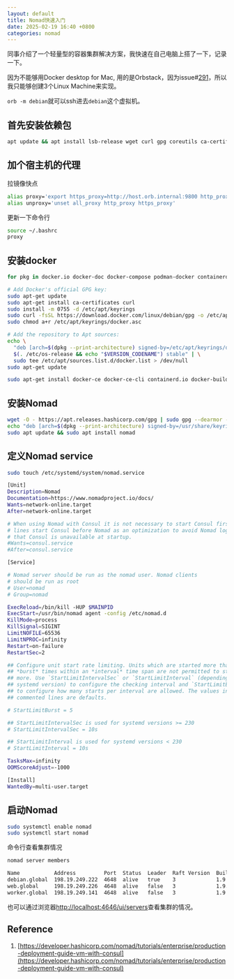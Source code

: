 ```yaml
---
layout: default
title: Nomad快速入门
date: 2025-02-19 16:40 +0800
categories: nomad
---
```


同事介绍了一个轻量型的容器集群解决方案，我快速在自己电脑上搭了一下，记录一下。

因为不能够用Docker desktop for Mac, 用的是Orbstack，因为issue#[291](https://github.com/orbstack/orbstack/issues/291)，所以我只能够创建3个Linux Machine来实现。

`orb -m debian`就可以ssh进去`debian`这个虚拟机。

## 首先安装依赖包

```bash
apt update && apt install lsb-release wget curl gpg coreutils ca-certificates
```

## 加个宿主机的代理

拉镜像快点

```bash
alias proxy='export https_proxy=http://host.orb.internal:9800 http_proxy=http://host.orb.internal:9800 all_proxy=socks5://host.orb.internal:9800'
alias unproxy='unset all_proxy http_proxy https_proxy'
```

更新一下命令行

```bash
source ~/.bashrc
proxy
```

## 安装docker

```bash
for pkg in docker.io docker-doc docker-compose podman-docker containerd runc; do sudo apt-get remove $pkg; done

# Add Docker's official GPG key:
sudo apt-get update
sudo apt-get install ca-certificates curl
sudo install -m 0755 -d /etc/apt/keyrings
sudo curl -fsSL https://download.docker.com/linux/debian/gpg -o /etc/apt/keyrings/docker.asc
sudo chmod a+r /etc/apt/keyrings/docker.asc

# Add the repository to Apt sources:
echo \
  "deb [arch=$(dpkg --print-architecture) signed-by=/etc/apt/keyrings/docker.asc] https://download.docker.com/linux/debian \
  $(. /etc/os-release && echo "$VERSION_CODENAME") stable" | \
  sudo tee /etc/apt/sources.list.d/docker.list > /dev/null
sudo apt-get update

sudo apt-get install docker-ce docker-ce-cli containerd.io docker-buildx-plugin docker-compose-plugin
```

## 安装Nomad

```bash
wget -O - https://apt.releases.hashicorp.com/gpg | sudo gpg --dearmor -o /usr/share/keyrings/hashicorp-archive-keyring.gpg
echo "deb [arch=$(dpkg --print-architecture) signed-by=/usr/share/keyrings/hashicorp-archive-keyring.gpg] https://apt.releases.hashicorp.com $(lsb_release -cs) main" | sudo tee /etc/apt/sources.list.d/hashicorp.list
sudo apt update && sudo apt install nomad
```

## 定义Nomad service

```bash
sudo touch /etc/systemd/system/nomad.service
```


```bash
[Unit]
Description=Nomad
Documentation=https://www.nomadproject.io/docs/
Wants=network-online.target
After=network-online.target

# When using Nomad with Consul it is not necessary to start Consul first. These
# lines start Consul before Nomad as an optimization to avoid Nomad logging
# that Consul is unavailable at startup.
#Wants=consul.service
#After=consul.service

[Service]

# Nomad server should be run as the nomad user. Nomad clients
# should be run as root
# User=nomad
# Group=nomad

ExecReload=/bin/kill -HUP $MAINPID
ExecStart=/usr/bin/nomad agent -config /etc/nomad.d
KillMode=process
KillSignal=SIGINT
LimitNOFILE=65536
LimitNPROC=infinity
Restart=on-failure
RestartSec=2

## Configure unit start rate limiting. Units which are started more than
## *burst* times within an *interval* time span are not permitted to start any
## more. Use `StartLimitIntervalSec` or `StartLimitInterval` (depending on
## systemd version) to configure the checking interval and `StartLimitBurst`
## to configure how many starts per interval are allowed. The values in the
## commented lines are defaults.

# StartLimitBurst = 5

## StartLimitIntervalSec is used for systemd versions >= 230
# StartLimitIntervalSec = 10s

## StartLimitInterval is used for systemd versions < 230
# StartLimitInterval = 10s

TasksMax=infinity
OOMScoreAdjust=-1000

[Install]
WantedBy=multi-user.target
```

## 启动Nomad

```bash
sudo systemctl enable nomad
sudo systemctl start nomad
```

命令行查看集群情况

```bash
nomad server members

Name           Address         Port  Status  Leader  Raft Version  Build  Datacenter  Region
debian.global  198.19.249.222  4648  alive   true    3             1.9.5  dc1         global
web.global     198.19.249.226  4648  alive   false   3             1.9.5  dc1         global
worker.global  198.19.249.141  4648  alive   false   3             1.9.5  dc1         global
```

也可以通过浏览器[http://localhost:4646/ui/servers](http://localhost:4646/ui/servers)查看集群的情况。

## Reference

1. [https://developer.hashicorp.com/nomad/tutorials/enterprise/production-deployment-guide-vm-with-consul](https://developer.hashicorp.com/nomad/tutorials/enterprise/production-deployment-guide-vm-with-consul)
